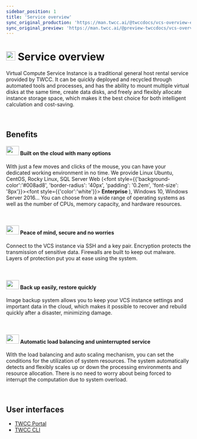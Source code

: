 ```yaml
---
sidebar_position: 1
title: 'Service overview'
sync_original_production: 'https://man.twcc.ai/@twccdocs/vcs-overview-en' 
sync_original_preview: 'https://man.twcc.ai/@preview-twccdocs/vcs-overview-en' 
---
```



# <img class="icon" src="https://cos.twcc.ai/SYS-MANUAL/uploads/upload_af58322eb82b649d1f29aca1f201a117.png" width="25" height="25"/> Service overview

Virtual Compute Service Instance is a traditional general host rental service provided by TWCC. It can be quickly deployed and recycled through automated tools and processes, and has the ability to mount multiple virtual disks at the same time, create data disks, and freely and flexibly allocate instance storage space, which makes it the best choice for both intelligent calculation and cost-saving.

<br/>

## Benefits

#### <img src="https://cos.twcc.ai/SYS-MANUAL/uploads/upload_fdddc2308f91f4689d5765a35b457c72.png" width="35" height="25"/> Built on the cloud with many options

With just a few moves and clicks of the mouse, you can have your dedicated working environment in no time. We provide Linux Ubuntu, CentOS, Rocky Linux, SQL Server Web (<font style={{'background-color':'#008ad8', 'border-radius': '40px', 'padding': '0.2em', 'font-size': '8px'}}><font style={{'color':'white'}}>**&nbsp;Enterprise&nbsp;**</font></font>), Windows 10, Windows Server 2016... You can choose from a wide range of operating systems as well as the number of CPUs, memory capacity, and hardware resources.

<br/>


#### <img src="https://cos.twcc.ai/SYS-MANUAL/uploads/upload_8f8aaf3707cf26c03f4fc3c4dc98b3d6.png" width="35" height="25"/> Peace of mind, secure and no worries


Connect to the VCS instance via SSH and a key pair. Encryption protects the transmission of sensitive data. Firewalls are built to keep out malware. Layers of protection put you at ease using the system.

<br/>


#### <img src="https://cos.twcc.ai/SYS-MANUAL/uploads/upload_d14d1dd79250ef1431b862fa37442260.png" width="35" height="25"/> Back up easily, restore quickly

Image backup system allows you to keep your VCS instance settings and important data in the cloud, which makes it possible to recover and rebuild quickly after a disaster, minimizing damage.

<br/>


#### <img src="https://cos.twcc.ai/SYS-MANUAL/uploads/upload_c6a7564faa80e1fe69cfa6d7d6c27aa2.png" width="35" height="25"/> Automatic load balancing and uninterrupted service

With the load balancing and auto scaling mechanism, you can set the conditions for the utilization of system resources. The system automatically detects and flexibly scales up or down the processing environments and resource allocation. There is no need to worry about being forced to interrupt the computation due to system overload.

<br/>


## User interfaces

- [TWCC Portal](https://www.twcc.ai)
- [TWCC CLI](https://github.com/twcc/TWCC-CLI)